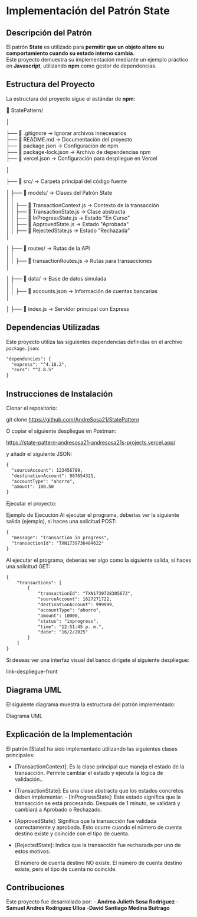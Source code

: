# Implementación del Patrón State

## Descripción del Patrón
El patrón **State** es utilizado para **permitir que un objeto altere su comportamiento cuando su estado interno cambia**.  
Este proyecto demuestra su implementación mediante un ejemplo práctico en **Javascript**, utilizando **npm** como gestor de dependencias.

## Estructura del Proyecto
La estructura del proyecto sigue el estándar de **npm**:

📂 StatePattern/

│

├── 📄 .gitignore                 → Ignorar archivos innecesarios  
├── 📄 README.md                  → Documentación del proyecto  
├── 📄 package.json               → Configuración de npm  
├── 📄 package-lock.json          → Archivo de dependencias npm  
├── 📄 vercel.json                → Configuración para despliegue en Vercel  

│  

├── 📂 src/                       → Carpeta principal del código fuente  

│   ├── 📂 models/                → Clases del Patrón State  
│   │  
│   │   ├── 📄 TransactionContext.js  → Contexto de la transacción  
│   │   ├── 📄 TransactionState.js    → Clase abstracta  
│   │   ├── 📄 InProgressState.js        → Estado "En Curso"  
│   │   ├── 📄 ApprovedState.js       → Estado "Aprobada"  
│   │   ├── 📄 RejectedState.js       → Estado "Rechazada"  
│  

│   ├── 📂 routes/                → Rutas de la API  
│   │  
│   │   ├── 📄 transactionRoutes.js   → Rutas para transacciones  
│  

│   ├── 📂 data/                  → Base de datos simulada  
│   │  
│   │   ├── 📄 accounts.json       → Información de cuentas bancarias  
│  

│   ├── 📄 index.js               → Servidor principal con Express  


## Dependencias Utilizadas
Este proyecto utiliza las siguientes dependencias definidas en el archivo `package.json`:

```xml
"dependencies": {
  "express": "^4.18.2",     
  "cors": "^2.8.5" 
}

```
## Instrucciones de Instalación
Clonar el repositorio:

git clone https://github.com/AndreSosa21/StatePattern

O copiar el siguiente despliegue en Postman:

https://state-pattern-andresosa21-andresosa21s-projects.vercel.app/

y añadir el siguiente JSON:

```xml
{
  "sourceAccount": 123456789,
  "destinationAccount": 987654321,
  "accountType": "ahorro",
  "amount": 100.50
}

```
Ejecutar el proyecto:

Ejemplo de Ejecución
Al ejecutar el programa, deberías ver la siguiente salida (ejemplo), si haces una solicitud POST:
```xml
{
  "message": "Transaction in progress",
  "transactionId": "TXN1739736484622"
}
```
Al ejecutar el programa, deberías ver algo como la siguiente salida, si haces una solicitud GET:
```xml
{
    "transactions": [
        {
            "transactionId": "TXN1739728305673",
            "sourceAccount": 1627271722,
            "destinationAccount": 999999,
            "accountType": "ahorro",
            "amount": 10000,
            "status": "inprogress",
            "time": "12:51:45 p. m.",
            "date": "16/2/2025"
        }
    ]
}
```
Si deseas ver una interfaz visual del banco dirigete al siguiente despliegue:

link-despliegue-front

## Diagrama UML
El siguiente diagrama muestra la estructura del patrón implementado:

Diagrama UML

## Explicación de la Implementación
El patrón [State] ha sido implementado utilizando las siguientes clases principales:

- [TransactionContext]: Es la clase principal que maneja el estado de la transacción.
Permite cambiar el estado  y ejecuta la lógica de validación.. 

- [TransactionState]: Es una clase abstracta que los estados concretos deben implementar. - [InProgressState]: Este estado significa que la transacción se está procesando.
Después de 1 minuto, se validará y cambiará a Aprobado o Rechazado.

- [ApprovedState]: Significa que la transacción fue validada correctamente y aprobada.
Esto ocurre cuando el número de cuenta destino existe y coincide con el tipo de cuenta.

- [RejectedState]: Indica que la transacción fue rechazada por uno de estos motivos:

    El número de cuenta destino NO existe.
    El número de cuenta destino existe, pero el tipo de cuenta no coincide.

## Contribuciones
Este proyecto fue desarrollado por: - **Andrea Julieth Sosa Rodriguez** -**Samuel Andres Rodriguez Ulloa** -**David Santiago Medina Buitrago**



